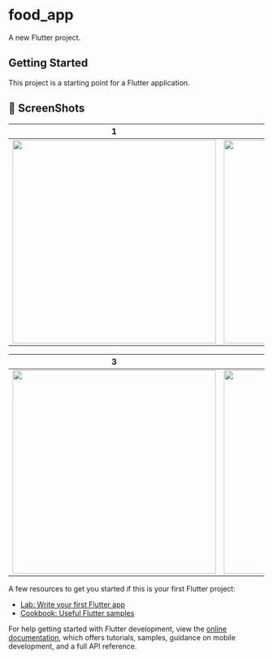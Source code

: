 # food_app

A new Flutter project.

## Getting Started

This project is a starting point for a Flutter application.

## 📸 ScreenShots

| 1 | 2|
|------|-------|
|<img src="[IMG-20241218-WA0017](https://github.com/user-attachments/assets/30b84c7f-b237-4de0-b277-56864a06dd4f)" width="400">|<img src="[IMG-20241218-WA0018](https://github.com/user-attachments/assets/8b7a92ac-b1f7-4a14-b436-5d4bd29f3270)" width="400">|

| 3 | 4|
|------|-------|
|<img src="ss/4.png" width="400">|<img src="ss/5.png" width="400">|

A few resources to get you started if this is your first Flutter project:

- [Lab: Write your first Flutter app](https://docs.flutter.dev/get-started/codelab)
- [Cookbook: Useful Flutter samples](https://docs.flutter.dev/cookbook)

For help getting started with Flutter development, view the
[online documentation](https://docs.flutter.dev/), which offers tutorials,
samples, guidance on mobile development, and a full API reference.
